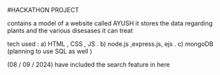 #HACKATHON PROJECT 

contains a model of a website called AYUSH 
it stores the data regarding plants and the various disesases it can treat

tech used : 
a) HTML , CSS , JS .
b) node.js ,express.js, ejs .
c) mongoDB 
(planning to use SQL as well )

(08 / 09 / 2024) have included the search feature in here 

